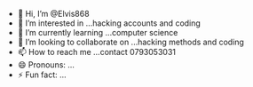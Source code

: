 - 👋 Hi, I’m @Elvis868
- 👀 I’m interested in ...hacking accounts and coding
- 🌱 I’m currently learning ...computer science 
- 💞️ I’m looking to collaborate on ...hacking methods and coding
- 📫 How to reach me ...contact 0793053031
- 😄 Pronouns: ...
- ⚡ Fun fact: ...

<!---
Elvis868/Elvis868 is a ✨ special ✨ repository because its `README.md` (this file) appears on your GitHub profile.
You can click the Preview link to take a look at your changes.
--->
